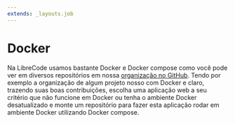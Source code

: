 ```yaml
---
extends: _layouts.job
---
```


# Docker

Na LibreCode usamos bastante Docker e Docker compose como você pode ver em diversos repositórios em nossa [organização no GitHub](https://github.com/LibreCodeCoop). Tendo por exemplo a organização de algum projeto nosso com Docker e claro, trazendo suas boas contribuições, escolha uma aplicação web a seu critério que não funcione em Docker ou tenha o ambiente Docker desatualizado e monte um repositório para fazer esta aplicação rodar em ambiente Docker utilizando Docker compose.
